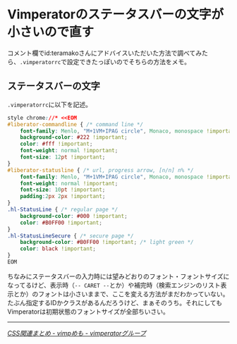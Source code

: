 # <span>Vimperatorのステータスバーの</span><span>文字が小さいので直す</span>

コメント欄でid:teramakoさんにアドバイスいただいた方法で調べてみたら、`.vimperatorrc`で設定できたっぽいのでそちらの方法をメモ。

<!-- READMORE -->


## ステータスバーの文字

`.vimperatorrc`に以下を記述。

~~~ css
style chrome://* <<EOM
#liberator-commandline { /* command line */
    font-family: Menlo, "M+1VM+IPAG circle", Monaco, monospace !important;
    background-color: #222 !important;
    color: #fff !important;
    font-weight: normal !important;
    font-size: 12pt !important;
}
#liberator-statusline { /* url, progress arrow, [n/n] n% */
    font-family: Menlo, "M+1VM+IPAG circle", Monaco, monospace !important;
    font-weight: normal !important;
    font-size: 10pt !important;
    padding:2px 2px !important;
}
.hl-StatusLine { /* regular page */
    background-color: #000 !important;
    color: #B0FF00 !important;
}
.hl-StatusLineSecure { /* secure page */
    background-color: #B0FF00 !important; /* light green */
    color: black !important;
}
EOM
~~~

ちなみにステータスバーの入力時には望みどおりのフォント・フォントサイズになってるけど、表示時（`-- CARET --`とか）や補完時（検索エンジンのリスト表示とか）のフォントは小さいままで、ここを変える方法がまだわかっていない。たぶん指定するIDかクラスがあるんだろうけど、まぁそのうち。それにしてもVimperatorは初期状態のフォントサイズが全部ちいさい。

---

<cite>[CSS関連まとめ - vimpめも - vimperatorグループ](http://vimperator.g.hatena.ne.jp/blue_ring/20100307/1267923384)</cite>
